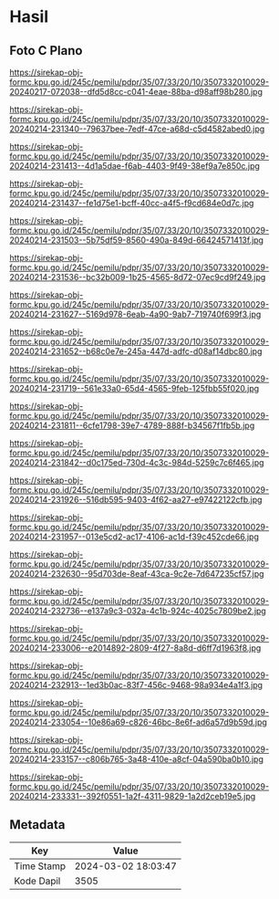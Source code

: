 # Hasil

## Foto C Plano

https://sirekap-obj-formc.kpu.go.id/245c/pemilu/pdpr/35/07/33/20/10/3507332010029-20240217-072038--dfd5d8cc-c041-4eae-88ba-d98aff98b280.jpg

https://sirekap-obj-formc.kpu.go.id/245c/pemilu/pdpr/35/07/33/20/10/3507332010029-20240214-231340--79637bee-7edf-47ce-a68d-c5d4582abed0.jpg

https://sirekap-obj-formc.kpu.go.id/245c/pemilu/pdpr/35/07/33/20/10/3507332010029-20240214-231413--4d1a5dae-f6ab-4403-9f49-38ef9a7e850c.jpg

https://sirekap-obj-formc.kpu.go.id/245c/pemilu/pdpr/35/07/33/20/10/3507332010029-20240214-231437--fe1d75e1-bcff-40cc-a4f5-f9cd684e0d7c.jpg

https://sirekap-obj-formc.kpu.go.id/245c/pemilu/pdpr/35/07/33/20/10/3507332010029-20240214-231503--5b75df59-8560-490a-849d-66424571413f.jpg

https://sirekap-obj-formc.kpu.go.id/245c/pemilu/pdpr/35/07/33/20/10/3507332010029-20240214-231536--bc32b009-1b25-4565-8d72-07ec9cd9f249.jpg

https://sirekap-obj-formc.kpu.go.id/245c/pemilu/pdpr/35/07/33/20/10/3507332010029-20240214-231627--5169d978-6eab-4a90-9ab7-719740f699f3.jpg

https://sirekap-obj-formc.kpu.go.id/245c/pemilu/pdpr/35/07/33/20/10/3507332010029-20240214-231652--b68c0e7e-245a-447d-adfc-d08af14dbc80.jpg

https://sirekap-obj-formc.kpu.go.id/245c/pemilu/pdpr/35/07/33/20/10/3507332010029-20240214-231719--561e33a0-65d4-4565-9feb-125fbb55f020.jpg

https://sirekap-obj-formc.kpu.go.id/245c/pemilu/pdpr/35/07/33/20/10/3507332010029-20240214-231811--6cfe1798-39e7-4789-888f-b34567f1fb5b.jpg

https://sirekap-obj-formc.kpu.go.id/245c/pemilu/pdpr/35/07/33/20/10/3507332010029-20240214-231842--d0c175ed-730d-4c3c-984d-5259c7c6f465.jpg

https://sirekap-obj-formc.kpu.go.id/245c/pemilu/pdpr/35/07/33/20/10/3507332010029-20240214-231926--516db595-9403-4f62-aa27-e97422122cfb.jpg

https://sirekap-obj-formc.kpu.go.id/245c/pemilu/pdpr/35/07/33/20/10/3507332010029-20240214-231957--013e5cd2-ac17-4106-ac1d-f39c452cde66.jpg

https://sirekap-obj-formc.kpu.go.id/245c/pemilu/pdpr/35/07/33/20/10/3507332010029-20240214-232630--95d703de-8eaf-43ca-9c2e-7d647235cf57.jpg

https://sirekap-obj-formc.kpu.go.id/245c/pemilu/pdpr/35/07/33/20/10/3507332010029-20240214-232736--e137a9c3-032a-4c1b-924c-4025c7809be2.jpg

https://sirekap-obj-formc.kpu.go.id/245c/pemilu/pdpr/35/07/33/20/10/3507332010029-20240214-233006--e2014892-2809-4f27-8a8d-d6ff7d1963f8.jpg

https://sirekap-obj-formc.kpu.go.id/245c/pemilu/pdpr/35/07/33/20/10/3507332010029-20240214-232913--1ed3b0ac-83f7-456c-9468-98a934e4a1f3.jpg

https://sirekap-obj-formc.kpu.go.id/245c/pemilu/pdpr/35/07/33/20/10/3507332010029-20240214-233054--10e86a69-c826-46bc-8e6f-ad6a57d9b59d.jpg

https://sirekap-obj-formc.kpu.go.id/245c/pemilu/pdpr/35/07/33/20/10/3507332010029-20240214-233157--c806b765-3a48-410e-a8cf-04a590ba0b10.jpg

https://sirekap-obj-formc.kpu.go.id/245c/pemilu/pdpr/35/07/33/20/10/3507332010029-20240214-233331--392f0551-1a2f-4311-9829-1a2d2ceb19e5.jpg


## Metadata

| Key        | Value               |
| ---------- | ------------------- |
| Time Stamp | 2024-03-02 18:03:47 |
| Kode Dapil | 3505                |



